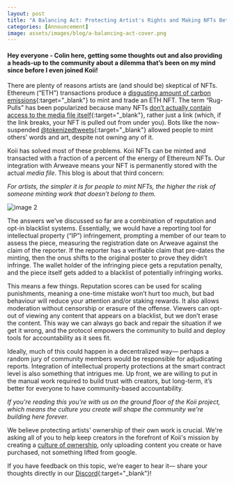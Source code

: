 ```yaml
---
layout: post
title: "A Balancing Act: Protecting Artist's Rights and Making NFTs Better"
categories: [Announcement]
image: assets/images/blog/a-balancing-act-cover.png
---
```


#### Hey everyone - Colin here, getting some thoughts out and also providing a heads-up to the community about a dilemma that’s been on my mind since before I even joined Koii!

There are plenty of reasons artists are (and should be) skeptical of NFTs. Ethereum (“ETH”) transactions produce a [disgusting amount of carbon emissions](https://www.theverge.com/2021/3/15/22328203/nft-cryptoart-ethereum-blockchain-climate-change){:target="\_blank"} to mint and trade an ETH NFT. The term “Rug-Pulls” has been popularized because many NFTs [don’t actually contain access to the media file itself](https://cointelegraph.com/news/opensea-collector-pulls-the-rug-on-nfts-to-highlight-arbitrary-value){:target="\_blank"}, rather just a link (which, if the link breaks, your NFT is pulled out from under you). Bots like the now-suspended [@tokenizedtweets](https://twitter.com/tokenizedtweets){:target="\_blank"} allowed people to mint others’ words and art, despite not owning any of it.

Koii has solved most of these problems. Koii NFTs can be minted and transacted with a fraction of a percent of the energy of Ethereum NFTs. Our integration with Arweave means your NFT is permanently stored with the actual _media file_. This blog is about that third concern:

_For artists, the simpler it is for people to mint NFTs, the higher the risk of someone minting work that doesn’t belong to them._

![image 2](/assets/images/blog/a-balancing-act-img2.png)

The answers we’ve discussed so far are a combination of reputation and opt-in blacklist systems. Essentially, we would have a reporting tool for intellectual property (“IP”) infringement, prompting a member of our team to assess the piece, measuring the registration date on Arweave against the claim of the reporter. If the reporter has a verifiable claim that pre-dates the minting, then the onus shifts to the original poster to prove they didn’t infringe. The wallet holder of the infringing piece gets a reputation penalty, and the piece itself gets added to a blacklist of potentially infringing works.

This means a few things. Reputation scores can be used for scaling punishments, meaning a one-time mistake won’t hurt too much, but bad behaviour will reduce your attention and/or staking rewards. It also allows moderation without censorship or erasure of the offense. Viewers can opt-out of viewing any content that appears on a blacklist, but we don’t erase the content. This way we can always go back and repair the situation if we get it wrong, and the protocol empowers the community to build and deploy tools for accountability as it sees fit.

Ideally, much of this could happen in a decentralized way— perhaps a random jury of community members would be responsible for adjudicating reports. Integration of intellectual property protections at the smart contract level is also something that intrigues me. Up front, we are willing to put in the manual work required to build trust with creators, but long-term, it’s better for everyone to have community-based accountability.

_If you're reading this you're with us on the ground floor of the Koii project, which means the culture you create will shape the community we're building here forever._

We believe protecting artists' ownership of their own work is crucial. We're asking all of you to help keep creators in the forefront of Koii's mission by creating a <u>culture of ownership</u>, only uploading content you create or have purchased, not something lifted from google.

If you have feedback on this topic, we’re eager to hear it— share your thoughts directly in our [Discord](https://discord.gg/koii-network){:target="\_blank"}!
